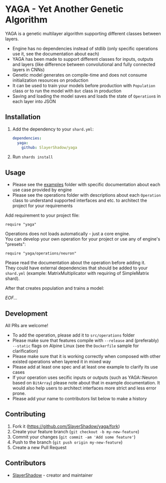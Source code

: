 # YAGA - Yet Another Genetic Algorithm

YAGA is a genetic multilayer algorithm supporting different classes between layers.

* Engine has no dependencies instead of stdlib (only specific operations use it, see the documentation about each)
* YAGA has been made to support different classes for inputs, outputs and layers (like difference between convolutional and fully connected layers in CNNs)
* Genetic model generates on compile-time and does not consume initialization resources on production
* It can be used to train your models before production with `Population` class or to run the model with `Bot` class in production
* Saving and loading the model saves and loads the state of `Operation`s in each layer into JSON

## Installation

1. Add the dependency to your `shard.yml`:

   ```yaml
   dependencies:
     yaga:
       github: SlayerShadow/yaga
   ```

2. Run `shards install`

## Usage

* Please see the [examples](examples) folder with specific documentation about each use case provided by engine
* Please see the operations folder with descriptions about each `Operation` class to understand supported interfaces and etc. to architect the project for your requirements

Add requirement to your project file:

```crystal
require "yaga"
```

Operations does not loads automatically - just a core engine.<br>
You can develop your own operation for your project or use any of engine's "presets":

```crystal
require "yaga/operations/neuron"
```

Please read the documentation about the operation before adding it.<br>
They could have external dependencies that should be added to your `shard.yml` (example: MatrixMultiplicator with requiring of SimpleMatrix shard).

After that creates population and trains a model:

_EOF..._

## Development

All PRs are welcome!

* To add the operation, please add it to `src/operations` folder
* Please make sure that features compile with `--release` and (preferably) `--static` flags on Alpine Linux (see the `Dockerfile` sample for clarification)
* Please make sure that it is working correctly when composed with other existed operations when layered it in mixed way
* Please add at least one spec and at least one example to clarify its use cases
* If your operation uses secific inputs or outputs (such as YAGA::Neuron based on `BitArray`) please note about that in example documentation. It would also help users to architect interfaces more strict and less error prone.
* Please add your name to contributors list below to make a history

## Contributing

1. Fork it (<https://github.com/SlayerShadow/yaga/fork>)
2. Create your feature branch (`git checkout -b my-new-feature`)
3. Commit your changes (`git commit -am 'Add some feature'`)
4. Push to the branch (`git push origin my-new-feature`)
5. Create a new Pull Request

## Contributors

- [SlayerShadow](https://github.com/SlayerShadow) - creator and maintainer
